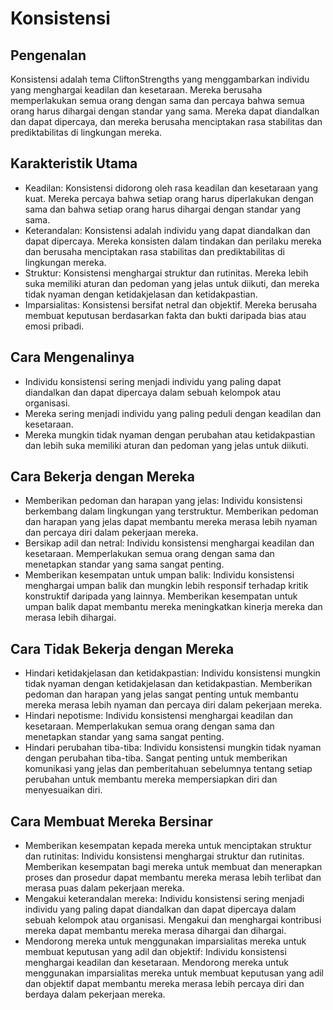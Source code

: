# Konsistensi

## Pengenalan

Konsistensi adalah tema CliftonStrengths yang menggambarkan individu yang menghargai keadilan dan kesetaraan. Mereka berusaha memperlakukan semua orang dengan sama dan percaya bahwa semua orang harus dihargai dengan standar yang sama. Mereka dapat diandalkan dan dapat dipercaya, dan mereka berusaha menciptakan rasa stabilitas dan prediktabilitas di lingkungan mereka.

## Karakteristik Utama

- Keadilan: Konsistensi didorong oleh rasa keadilan dan kesetaraan yang kuat. Mereka percaya bahwa setiap orang harus diperlakukan dengan sama dan bahwa setiap orang harus dihargai dengan standar yang sama.
- Keterandalan: Konsistensi adalah individu yang dapat diandalkan dan dapat dipercaya. Mereka konsisten dalam tindakan dan perilaku mereka dan berusaha menciptakan rasa stabilitas dan prediktabilitas di lingkungan mereka.
- Struktur: Konsistensi menghargai struktur dan rutinitas. Mereka lebih suka memiliki aturan dan pedoman yang jelas untuk diikuti, dan mereka tidak nyaman dengan ketidakjelasan dan ketidakpastian.
- Imparsialitas: Konsistensi bersifat netral dan objektif. Mereka berusaha membuat keputusan berdasarkan fakta dan bukti daripada bias atau emosi pribadi.

## Cara Mengenalinya

- Individu konsistensi sering menjadi individu yang paling dapat diandalkan dan dapat dipercaya dalam sebuah kelompok atau organisasi.
- Mereka sering menjadi individu yang paling peduli dengan keadilan dan kesetaraan.
- Mereka mungkin tidak nyaman dengan perubahan atau ketidakpastian dan lebih suka memiliki aturan dan pedoman yang jelas untuk diikuti.

## Cara Bekerja dengan Mereka

- Memberikan pedoman dan harapan yang jelas: Individu konsistensi berkembang dalam lingkungan yang terstruktur. Memberikan pedoman dan harapan yang jelas dapat membantu mereka merasa lebih nyaman dan percaya diri dalam pekerjaan mereka.
- Bersikap adil dan netral: Individu konsistensi menghargai keadilan dan kesetaraan. Memperlakukan semua orang dengan sama dan menetapkan standar yang sama sangat penting.
- Memberikan kesempatan untuk umpan balik: Individu konsistensi menghargai umpan balik dan mungkin lebih responsif terhadap kritik konstruktif daripada yang lainnya. Memberikan kesempatan untuk umpan balik dapat membantu mereka meningkatkan kinerja mereka dan merasa lebih dihargai.

## Cara Tidak Bekerja dengan Mereka

- Hindari ketidakjelasan dan ketidakpastian: Individu konsistensi mungkin tidak nyaman dengan ketidakjelasan dan ketidakpastian. Memberikan pedoman dan harapan yang jelas sangat penting untuk membantu mereka merasa lebih nyaman dan percaya diri dalam pekerjaan mereka.
- Hindari nepotisme: Individu konsistensi menghargai keadilan dan kesetaraan. Memperlakukan semua orang dengan sama dan menetapkan standar yang sama sangat penting.
- Hindari perubahan tiba-tiba: Individu konsistensi mungkin tidak nyaman dengan perubahan tiba-tiba. Sangat penting untuk memberikan komunikasi yang jelas dan pemberitahuan sebelumnya tentang setiap perubahan untuk membantu mereka mempersiapkan diri dan menyesuaikan diri.

## Cara Membuat Mereka Bersinar

- Memberikan kesempatan kepada mereka untuk menciptakan struktur dan rutinitas: Individu konsistensi menghargai struktur dan rutinitas. Memberikan kesempatan bagi mereka untuk membuat dan menerapkan proses dan prosedur dapat membantu mereka merasa lebih terlibat dan merasa puas dalam pekerjaan mereka.
- Mengakui keterandalan mereka: Individu konsistensi sering menjadi individu yang paling dapat diandalkan dan dapat dipercaya dalam sebuah kelompok atau organisasi. Mengakui dan menghargai kontribusi mereka dapat membantu mereka merasa dihargai dan dihargai.
- Mendorong mereka untuk menggunakan imparsialitas mereka untuk membuat keputusan yang adil dan objektif: Individu konsistensi menghargai keadilan dan kesetaraan. Mendorong mereka untuk menggunakan imparsialitas mereka untuk membuat keputusan yang adil dan objektif dapat membantu mereka merasa lebih percaya diri dan berdaya dalam pekerjaan mereka.
